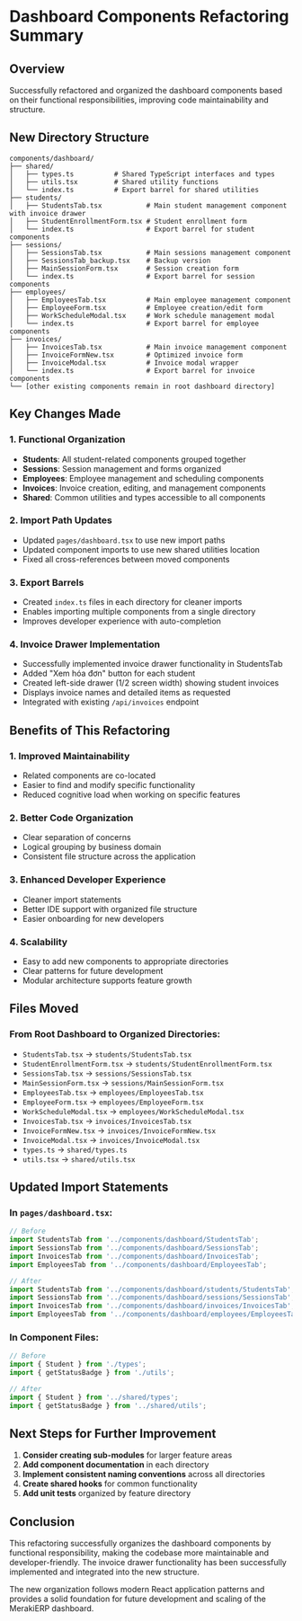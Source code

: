 # Dashboard Components Refactoring Summary

## Overview
Successfully refactored and organized the dashboard components based on their functional responsibilities, improving code maintainability and structure.

## New Directory Structure

```
components/dashboard/
├── shared/
│   ├── types.ts          # Shared TypeScript interfaces and types
│   ├── utils.tsx         # Shared utility functions
│   └── index.ts          # Export barrel for shared utilities
├── students/
│   ├── StudentsTab.tsx           # Main student management component with invoice drawer
│   ├── StudentEnrollmentForm.tsx # Student enrollment form
│   └── index.ts                  # Export barrel for student components
├── sessions/
│   ├── SessionsTab.tsx           # Main sessions management component
│   ├── SessionsTab_backup.tsx    # Backup version
│   ├── MainSessionForm.tsx       # Session creation form
│   └── index.ts                  # Export barrel for session components
├── employees/
│   ├── EmployeesTab.tsx          # Main employee management component
│   ├── EmployeeForm.tsx          # Employee creation/edit form
│   ├── WorkScheduleModal.tsx     # Work schedule management modal
│   └── index.ts                  # Export barrel for employee components
├── invoices/
│   ├── InvoicesTab.tsx           # Main invoice management component
│   ├── InvoiceFormNew.tsx        # Optimized invoice form
│   ├── InvoiceModal.tsx          # Invoice modal wrapper
│   └── index.ts                  # Export barrel for invoice components
└── [other existing components remain in root dashboard directory]
```

## Key Changes Made

### 1. **Functional Organization**
- **Students**: All student-related components grouped together
- **Sessions**: Session management and forms organized
- **Employees**: Employee management and scheduling components
- **Invoices**: Invoice creation, editing, and management components
- **Shared**: Common utilities and types accessible to all components

### 2. **Import Path Updates**
- Updated `pages/dashboard.tsx` to use new import paths
- Updated component imports to use new shared utilities location
- Fixed all cross-references between moved components

### 3. **Export Barrels**
- Created `index.ts` files in each directory for cleaner imports
- Enables importing multiple components from a single directory
- Improves developer experience with auto-completion

### 4. **Invoice Drawer Implementation**
- Successfully implemented invoice drawer functionality in StudentsTab
- Added "Xem hóa đơn" button for each student
- Created left-side drawer (1/2 screen width) showing student invoices
- Displays invoice names and detailed items as requested
- Integrated with existing `/api/invoices` endpoint

## Benefits of This Refactoring

### 1. **Improved Maintainability**
- Related components are co-located
- Easier to find and modify specific functionality
- Reduced cognitive load when working on specific features

### 2. **Better Code Organization**
- Clear separation of concerns
- Logical grouping by business domain
- Consistent file structure across the application

### 3. **Enhanced Developer Experience**
- Cleaner import statements
- Better IDE support with organized file structure
- Easier onboarding for new developers

### 4. **Scalability**
- Easy to add new components to appropriate directories
- Clear patterns for future development
- Modular architecture supports feature growth

## Files Moved

### From Root Dashboard to Organized Directories:
- `StudentsTab.tsx` → `students/StudentsTab.tsx`
- `StudentEnrollmentForm.tsx` → `students/StudentEnrollmentForm.tsx`
- `SessionsTab.tsx` → `sessions/SessionsTab.tsx`
- `MainSessionForm.tsx` → `sessions/MainSessionForm.tsx`
- `EmployeesTab.tsx` → `employees/EmployeesTab.tsx`
- `EmployeeForm.tsx` → `employees/EmployeeForm.tsx`
- `WorkScheduleModal.tsx` → `employees/WorkScheduleModal.tsx`
- `InvoicesTab.tsx` → `invoices/InvoicesTab.tsx`
- `InvoiceFormNew.tsx` → `invoices/InvoiceFormNew.tsx`
- `InvoiceModal.tsx` → `invoices/InvoiceModal.tsx`
- `types.ts` → `shared/types.ts`
- `utils.tsx` → `shared/utils.tsx`

## Updated Import Statements

### In `pages/dashboard.tsx`:
```typescript
// Before
import StudentsTab from '../components/dashboard/StudentsTab';
import SessionsTab from '../components/dashboard/SessionsTab';
import InvoicesTab from '../components/dashboard/InvoicesTab';
import EmployeesTab from '../components/dashboard/EmployeesTab';

// After
import StudentsTab from '../components/dashboard/students/StudentsTab';
import SessionsTab from '../components/dashboard/sessions/SessionsTab';
import InvoicesTab from '../components/dashboard/invoices/InvoicesTab';
import EmployeesTab from '../components/dashboard/employees/EmployeesTab';
```

### In Component Files:
```typescript
// Before
import { Student } from './types';
import { getStatusBadge } from './utils';

// After
import { Student } from '../shared/types';
import { getStatusBadge } from '../shared/utils';
```

## Next Steps for Further Improvement

1. **Consider creating sub-modules** for larger feature areas
2. **Add component documentation** in each directory
3. **Implement consistent naming conventions** across all directories
4. **Create shared hooks** for common functionality
5. **Add unit tests** organized by feature directory

## Conclusion

This refactoring successfully organizes the dashboard components by functional responsibility, making the codebase more maintainable and developer-friendly. The invoice drawer functionality has been successfully implemented and integrated into the new structure.

The new organization follows modern React application patterns and provides a solid foundation for future development and scaling of the MerakiERP dashboard.
